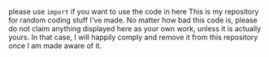 please use `import` if you want to use the code in here
This is my repository for random coding stuff I've made.
No matter how bad this code is, please do not claim anything displayed here as your own work, unless it is actually yours. In that case, I will happily comply and remove it from this repository once I am made aware of it.
